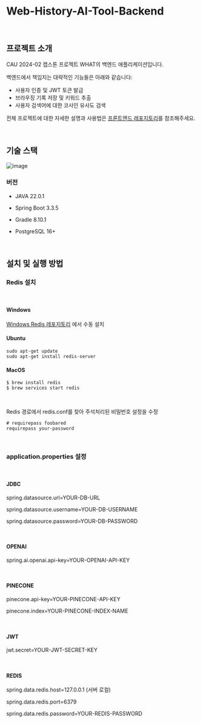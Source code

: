 # Web-History-AI-Tool-Backend

<br/>

## 프로젝트 소개

CAU 2024-02 캡스톤 프로젝트 WHAT의 백엔드 애플리케이션입니다.

백엔드에서 책임지는 대략적인 기능들은 아래와 같습니다:

- 사용자 인증 및 JWT 토큰 발급
- 브라우징 기록 저장 및 키워드 추출
- 사용자 검색어에 대한 코사인 유사도 검색

전체 프로젝트에 대한 자세한 설명과 사용법은 [프론트엔드 레포지토리](https://github.com/bagzaru/what-web-history-ai-tool-frontend)를 참조해주세요.

<br/>

## 기술 스택

![image](https://github.com/user-attachments/assets/89090907-17b3-4f23-8698-33571c56fec8)

### 버전

- JAVA 22.0.1

- Spring Boot 3.3.5

- Gradle 8.10.1

- PostgreSQL 16+

<br/>

## 설치 및 실행 방법

### Redis 설치

<br/>

#### Windows

[Windows Redis 레포지토리](https://github.com/microsoftarchive/redis/releases) 에서 수동 설치

#### Ubuntu
```
sudo apt-get update
sudo apt-get install redis-server
```

#### MacOS
```
$ brew install redis
$ brew services start redis
```

<br/>

Redis 경로에서 redis.conf를 찾아 주석처리된 비밀번호 설정을 수정
```
# requirepass foobared
requirepass your-password
```

<br/>

### application.properties 설정

<br/>

#### JDBC

spring.datasource.url=YOUR-DB-URL

spring.datasource.username=YOUR-DB-USERNAME

spring.datasource.password=YOUR-DB-PASSWORD

<br/>

#### OPENAI

spring.ai.openai.api-key=YOUR-OPENAI-API-KEY

<br/>

#### PINECONE

pinecone.api-key=YOUR-PINECONE-API-KEY

pinecone.index=YOUR-PINECONE-INDEX-NAME

<br/>

#### JWT

jwt.secret=YOUR-JWT-SECRET-KEY

<br/>

#### REDIS

spring.data.redis.host=127.0.0.1 (서버 로컬)

spring.data.redis.port=6379

spring.data.redis.password=YOUR-REDIS-PASSWORD
